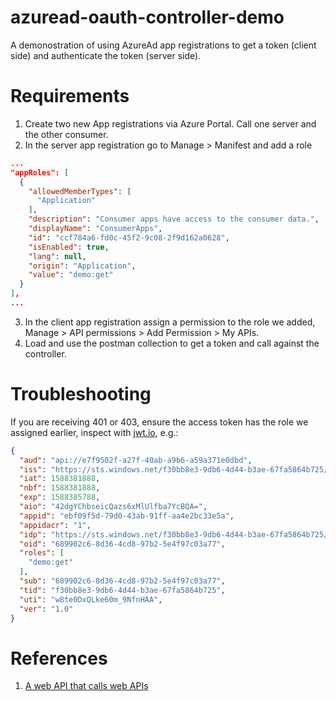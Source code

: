 # azuread-oauth-controller-demo
A demonostration of using AzureAd app registrations to get a token (client side) and authenticate the token (server side).

# Requirements
1. Create two new App registrations via Azure Portal. Call one server and the other consumer.
2. In the server app registration go to Manage > Manifest and add a role
```json
...
"appRoles": [
  {
    "allowedMemberTypes": [
      "Application"
    ],
    "description": "Consumer apps have access to the consumer data.",
    "displayName": "ConsumerApps",
    "id": "ccf784a6-fd0c-45f2-9c08-2f9d162a0628",
    "isEnabled": true,
    "lang": null,
    "origin": "Application",
    "value": "demo:get"
  }
],
...
```
3. In the client app registration assign a permission to the role we added, Manage > API permissions > Add Permission > My APIs.
4. Load and use the postman collection to get a token and call against the controller.

# Troubleshooting
If you are receiving 401 or 403, ensure the access token has the role we assigned earlier, inspect with [jwt.io](https://jwt.io/), e.g.:
```json
{
  "aud": "api://e7f9502f-a27f-40ab-a9b6-a59a371e0dbd",
  "iss": "https://sts.windows.net/f30bb8e3-9db6-4d44-b3ae-67fa5864b725/",
  "iat": 1588381888,
  "nbf": 1588381888,
  "exp": 1588385788,
  "aio": "42dgYChbseicQazs6xMlUlfba7YcBQA=",
  "appid": "ebf09f5d-79d0-43ab-91ff-aa4e2bc33e5a",
  "appidacr": "1",
  "idp": "https://sts.windows.net/f30bb8e3-9db6-4d44-b3ae-67fa5864b725/",
  "oid": "689902c6-8d36-4cd8-97b2-5e4f97c03a77",
  "roles": [
    "demo:get"
  ],
  "sub": "689902c6-8d36-4cd8-97b2-5e4f97c03a77",
  "tid": "f30bb8e3-9db6-4d44-b3ae-67fa5864b725",
  "uti": "w8te0DxQLke60m_9NfnHAA",
  "ver": "1.0"
}
```

# References
1. [A web API that calls web APIs](https://docs.microsoft.com/en-us/azure/active-directory/develop/scenario-web-api-call-api-overview)
